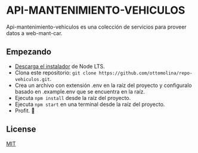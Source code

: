 # API-MANTENIMIENTO-VEHICULOS

Api-mantenimiento-vehiculos es una colección de servicios para proveer datos a web-mant-car.

## Empezando

* [Descarga el instalador](https://nodejs.org/) de Node LTS.
* Clona este repositorio: `git clone https://github.com/ottomolina/repo-vehiculos.git`.
* Crea un archivo con extensión .env en la raíz del proyecto y configuralo basado en .example.env que se encuentra en la raíz.
* Ejecuta `npm install` desde la raíz del proyecto.
* Ejecuta `npm start` en una terminal desde la raíz del proyecto.
* Profit. :tada:

## License
[MIT](https://choosealicense.com/licenses/mit/)
